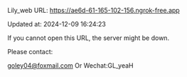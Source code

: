 Lily_web URL: https://ae6d-61-165-102-156.ngrok-free.app

Updated at: 2024-12-09 16:24:23

If you cannot open this URL, the server might be down.

Please contact: 

goley04@foxmail.com Or Wechat:GL_yeaH